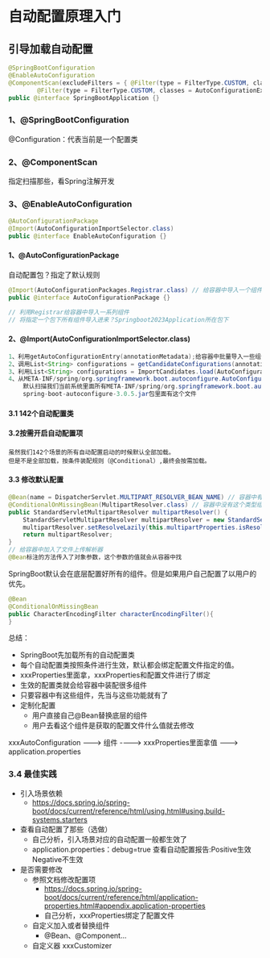 # 自动配置原理入门

## 引导加载自动配置
```java
@SpringBootConfiguration
@EnableAutoConfiguration
@ComponentScan(excludeFilters = { @Filter(type = FilterType.CUSTOM, classes = TypeExcludeFilter.class),
        @Filter(type = FilterType.CUSTOM, classes = AutoConfigurationExcludeFilter.class) })
public @interface SpringBootApplication {}
```

### 1、@SpringBootConfiguration
@Configuration：代表当前是一个配置类

### 2、@ComponentScan
指定扫描那些，看Spring注解开发

### 3、@EnableAutoConfiguration
```java
@AutoConfigurationPackage
@Import(AutoConfigurationImportSelector.class)
public @interface EnableAutoConfiguration {}
```
#### 1、@AutoConfigurationPackage
自动配置包？指定了默认规则
```java
@Import(AutoConfigurationPackages.Registrar.class) // 给容器中导入一个组件
public @interface AutoConfigurationPackage {}

// 利用Registrar给容器中导入一系列组件
// 将指定一个包下所有组件导入进来？Springboot2023Application所在包下
```

#### 2、@Import(AutoConfigurationImportSelector.class)
```java
1、利用getAutoConfigurationEntry(annotationMetadata);给容器中批量导入一些组件
2、调用List<String> configurations = getCandidateConfigurations(annotationMetadata, attributes);获取到所有需要导入到容器中的配置类
3、利用List<String> configurations = ImportCandidates.load(AutoConfiguration.class, getBeanClassLoader()).getCandidates();得到所有组件
4、从META-INF/spring/org.springframework.boot.autoconfigure.AutoConfiguration.imports位置加载一个文件
    默认扫描我们当前系统里面所有META-INF/spring/org.springframework.boot.autoconfigure.AutoConfiguration.imports位置的文件
    spring-boot-autoconfigure-3.0.5.jar包里面有这个文件
```
#### 3.1 142个自动配置类

#### 3.2按需开启自动配置项
```text
虽然我们142个场景的所有自动配置启动的时候默认全部加载。
但是不是全部加载，按条件装配规则（@Conditional）,最终会按需加载。
```

#### 3.3 修改默认配置
```java
@Bean(name = DispatcherServlet.MULTIPART_RESOLVER_BEAN_NAME) // 容器中有这个名字multipartResolver的组件
@ConditionalOnMissingBean(MultipartResolver.class) // 容器中没有这个类型组件
public StandardServletMultipartResolver multipartResolver() {
    StandardServletMultipartResolver multipartResolver = new StandardServletMultipartResolver();
    multipartResolver.setResolveLazily(this.multipartProperties.isResolveLazily());
    return multipartResolver;
}
// 给容器中加入了文件上传解析器
@Bean标注的方法传入了对象参数，这个参数的值就会从容器中找
```

SpringBoot默认会在底层配置好所有的组件。但是如果用户自己配置了以用户的优先。

```java
@Bean
@ConditionalOnMissingBean
public CharacterEncodingFilter characterEncodingFilter(){
}
```

总结：
- SpringBoot先加载所有的自动配置类
- 每个自动配置类按照条件进行生效，默认都会绑定配置文件指定的值。
- xxxProperties里面拿，xxxProperties和配置文件进行了绑定
- 生效的配置类就会给容器中装配很多组件
- 只要容器中有这些组件，先当与这些功能就有了
- 定制化配置
  - 用户直接自己@Bean替换底层的组件
  - 用户去看这个组件是获取的配置文件什么值就去修改

xxxAutoConfiguration ---> 组件 ----> xxxProperties里面拿值 ---> application.properties

### 3.4 最佳实践
- 引入场景依赖
  - https://docs.spring.io/spring-boot/docs/current/reference/html/using.html#using.build-systems.starters
- 查看自动配置了那些（选做）
  - 自己分析，引入场景对应的自动配置一般都生效了
  - application.properties：debug=true 查看自动配置报告:Positive生效 Negative不生效
- 是否需要修改
  - 参照文档修改配置项
    - https://docs.spring.io/spring-boot/docs/current/reference/html/application-properties.html#appendix.application-properties
    - 自己分析，xxxProperties绑定了配置文件
  - 自定义加入或者替换组件
    - @Bean、@Component...
  - 自定义器 xxxCustomizer
